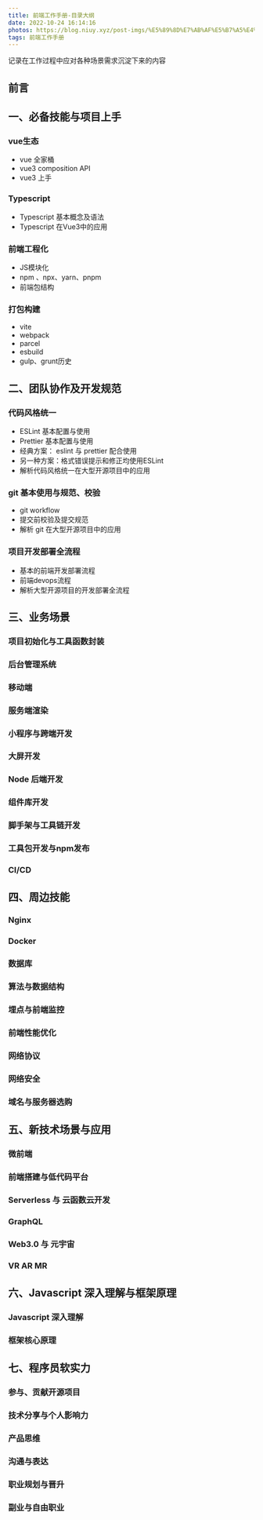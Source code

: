 ```yaml
---
title: 前端工作手册-目录大纲
date: 2022-10-24 16:14:16
photos: https://blog.niuy.xyz/post-imgs/%E5%89%8D%E7%AB%AF%E5%B7%A5%E4%BD%9C%E6%89%8B%E5%86%8C-%E7%9B%AE%E5%BD%95%E5%A4%A7%E7%BA%B2.jpg
tags: 前端工作手册
---
```

记录在工作过程中应对各种场景需求沉淀下来的内容

<!--more-->  

##  前言

##  一、必备技能与项目上手
###  vue生态
  * vue 全家桶
  * vue3 composition API
  * vue3 上手

###  Typescript 
  * Typescript 基本概念及语法
  * Typescript 在Vue3中的应用  

###  前端工程化
  * JS模块化
  * npm 、npx、yarn、pnpm
  * 前端包结构

###  打包构建 
  * vite
  * webpack
  * parcel
  * esbuild
  * gulp、grunt历史
 


##  二、团队协作及开发规范
###  代码风格统一
  * ESLint 基本配置与使用
  * Prettier 基本配置与使用
  * 经典方案： eslint 与 prettier 配合使用
  * 另一种方案：格式错误提示和修正均使用ESLint  
  * 解析代码风格统一在大型开源项目中的应用 

###  git 基本使用与规范、校验
 * git workflow
 * 提交前校验及提交规范  
 * 解析 git 在大型开源项目中的应用 

###  项目开发部署全流程
  * 基本的前端开发部署流程
  * 前端devops流程
  * 解析大型开源项目的开发部署全流程 


## 三、业务场景
###  项目初始化与工具函数封装
###  后台管理系统
###  移动端
###  服务端渲染
###  小程序与跨端开发
###  大屏开发
###  Node 后端开发
###  组件库开发
###  脚手架与工具链开发
###  工具包开发与npm发布
###  CI/CD

## 四、周边技能
### Nginx
### Docker 
### 数据库
### 算法与数据结构
### 埋点与前端监控
### 前端性能优化
### 网络协议
### 网络安全
### 域名与服务器选购


## 五、新技术场景与应用
###  微前端
###  前端搭建与低代码平台
###  Serverless 与 云函数云开发
###  GraphQL
###  Web3.0 与 元宇宙
###  VR AR MR

## 六、Javascript 深入理解与框架原理
### Javascript 深入理解
### 框架核心原理

## 七、程序员软实力
### 参与、贡献开源项目
### 技术分享与个人影响力
### 产品思维
### 沟通与表达
### 职业规划与晋升
### 副业与自由职业


